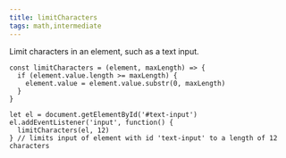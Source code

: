 ```yaml
---
title: limitCharacters
tags: math,intermediate
---
```


Limit characters in an element, such as a text input.

```
const limitCharacters = (element, maxLength) => {
  if (element.value.length >= maxLength) {
    element.value = element.value.substr(0, maxLength)
  }
}
```
```
let el = document.getElementById('#text-input')
el.addEventListener('input', function() {
  limitCharacters(el, 12)
} // limits input of element with id 'text-input' to a length of 12 characters
```
